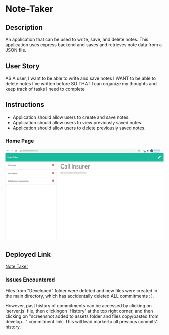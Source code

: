 # Note-Taker

## Description
An application that can be used to write, save, and delete notes. This application uses express backend and saves and retrieves note data from a JSON file.

## User Story
AS A user, I want to be able to write and save notes
I WANT to be able to delete notes I've written before
SO THAT I can organize my thoughts and keep track of tasks I need to complete

## Instructions

- Application should allow users to create and save notes.
- Application should allow users to view previously saved notes.
- Application should allow users to delete previously saved notes.

### Home Page
![Home Page](public/assets/screenshot.JPG)

## Deployed Link
[Note Taker](https://______________________________/)

### Issues Encountered

Files from "Developed" folder were deleted and new files were created in the main directory, which has accidentally deleted ALL commitments :( . 

However, past history of commitments can be accessed by clicking on 'server.js' file, then clickingon 'History' at the top right corner, and then clicking on "screenshot added to assets folder and files copy/pasted from develop..." commitment link. This will lead markerto all previous commits' history.